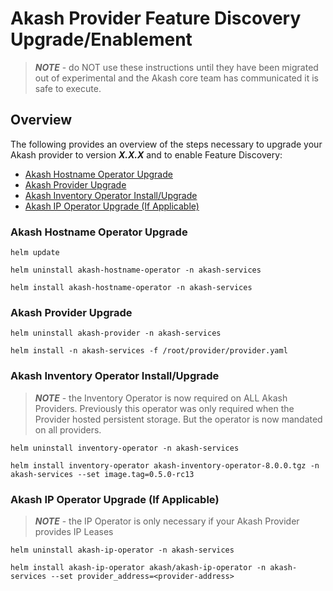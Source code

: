 # Akash Provider Feature Discovery Upgrade/Enablement

> _**NOTE**_ - do NOT use these instructions until they have been migrated out of experimental and the Akash core team has communicated it is safe to execute.

## Overview

The following provides an overview of the steps necessary to upgrade your Akash provider to version _**X.X.X**_ and to enable Feature Discovery:

* [Akash Hostname Operator Upgrade](akash-provider-feature-discovery-upgrade-enablement.md#akash-hostname-operator-upgrade)
* [Akash Provider Upgrade](akash-provider-feature-discovery-upgrade-enablement.md#akash-provider-upgrade)
* [Akash Inventory Operator Install/Upgrade](akash-provider-feature-discovery-upgrade-enablement.md#akash-inventory-operator-install-upgrade)
* [Akash IP Operator Upgrade (If Applicable)](akash-provider-feature-discovery-upgrade-enablement.md#akash-ip-operator-upgrade-if-applicable)

### Akash Hostname Operator Upgrade

```
helm update

helm uninstall akash-hostname-operator -n akash-services

helm install akash-hostname-operator -n akash-services
```

### Akash Provider Upgrade

```
helm uninstall akash-provider -n akash-services

helm install -n akash-services -f /root/provider/provider.yaml
```

### Akash Inventory Operator Install/Upgrade

> _**NOTE**_ - the Inventory Operator is now required on ALL Akash Providers.  Previously this operator was only required when the Provider hosted persistent storage.  But the operator is now mandated on all providers.

```
helm uninstall inventory-operator -n akash-services

helm install inventory-operator akash-inventory-operator-8.0.0.tgz -n akash-services --set image.tag=0.5.0-rc13
```

### Akash IP Operator Upgrade (If Applicable)

> _**NOTE**_ - the IP Operator is only necessary if your Akash Provider provides IP Leases

```
helm uninstall akash-ip-operator -n akash-services

helm install akash-ip-operator akash/akash-ip-operator -n akash-services --set provider_address=<provider-address>
```
